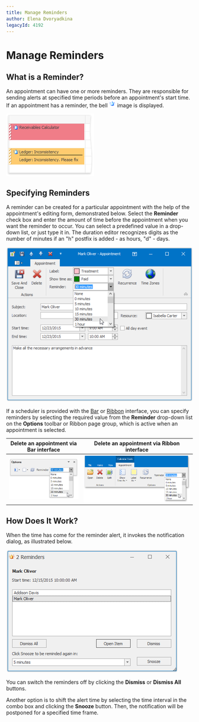 ```yaml
---
title: Manage Reminders
author: Elena Dvoryadkina
legacyId: 4192
---
```

# Manage Reminders
## What is a Reminder?
An appointment can have one or more reminders. They are responsible for sending alerts at specified time periods before an appointment's start time. If an appointment has a reminder, the bell ![AppointmentImageType.Reminder](../../../images/img4574.png) image is displayed.

![RemindersForAppointments](../../../images/img7974.png)

## Specifying Reminders
A reminder can be created for a particular appointment with the help of the appointment's editing form, demonstrated below. Select the **Reminder** check box and enter the amount of time before the appointment when you want the reminder to occur.  You can select a predefined value in a drop-down list, or just type it in. The duration editor recognizes digits as the number of minutes if an "h" postfix is added - as hours, "d" - days.

![ReminderSetting](../../../images/img7972.png)

If a scheduler is provided with the [Bar](../scheduler-ui/toolbars.md) or [Ribbon](../scheduler-ui/ribbon-interface.md) interface, you can specify reminders by selecting the required value from the **Reminder** drop-down list on the **Options** toolbar or Ribbon page group, which is active when an appointment is selected.

| Delete an appointment via Bar interface | Delete an appointment via Ribbon interface |
|---|---|
| ![Scheduler_BarUI_Reminder](../../../images/img17678.png) | ![Scheduler_Ribbon_Reminder](../../../images/img17679.png) |

## How Does It Work?
When the time has come for the reminder alert, it invokes the notification dialog, as illustrated below.

![ReminderNotification](../../../images/img6901.png)

You can switch the reminders off by clicking the **Dismiss** or **Dismiss All** buttons.

Another option is to shift the alert time by selecting the time interval in the combo box and clicking the **Snooze** button. Then, the notification will be postponed for a specified time frame.